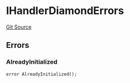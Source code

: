 # IHandlerDiamondErrors
[Git Source](https://github.com/thrackle-io/tron/blob/12b8f8795779c791ed3113763e21492860614b51/src/common/IErrors.sol)


## Errors
### AlreadyInitialized

```solidity
error AlreadyInitialized();
```

